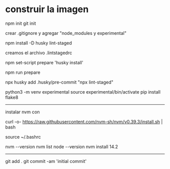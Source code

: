 # construir la imagen


npm init
git init

crear .gitignore y agregar "node_modules y experimental"

npm install -D husky lint-staged

creamos el archivo .lintstagedrc

npm set-script prepare 'husky install'

npm run prepare

npx husky add .husky/pre-commit "npx lint-staged"

python3 -m venv experimental
source experimental/bin/activate
pip install flake8

*******************
instalar nvm con

curl -o- https://raw.githubusercontent.com/nvm-sh/nvm/v0.39.3/install.sh | bash

source ~/.bashrc

nvm --version
nvm list
node --version
nvm install 14.2

*******************

git add .
git commit -am 'initial commit'